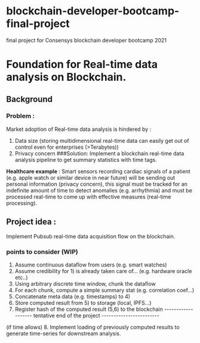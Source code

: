 # blockchain-developer-bootcamp-final-project
final project for Consensys blockchain developer bootcamp 2021

# Foundation for Real-time data analysis on Blockchain. 

## Background
### Problem : 
Market adoption of Real-time data analysis is hindered by : 
1) Data size (storing multidimensional real-time data can easily get out of control even for enterprises (>Terabytes))
2) Privacy concern 
###Solution:
Implement a blockchain real-time data analysis pipeline to get summary statistics with time tags.

**Healthcare example** : Smart sensors recording cardiac signals of a patient (e.g. apple watch or similar device in near future) will be sending out personal information (privacy concern), this signal must be tracked for an indefinite amount of time to detect anomalies (e.g. arrhythmia) and must be processed real-time to come up with effective measures (real-time processing).

## Project idea : 
Implement Pubsub real-time data acquisition flow on the blockchain.

### points to consider (WIP)
1. Assume continuous dataflow from users (e.g. smart watches) 
2. Assume credibility for 1) is already taken care of... (e.g. hardware oracle etc..) 
3. Using arbitrary discrete time window, chunk the dataflow
4. For each chunk, compute a simple summary stat (e.g. correlation coef...)
5. Concatenate meta data (e.g. timestamps) to 4)
6. Store computed result from 5) to storage (local, IPFS...)
7. Register hash of the computed result (5,6) to the blockchain
------------------- tentative end of the project ------------------------

 (if time allows) 8. Implement loading of previously computed results to generate time-series for downstream analysis. 
